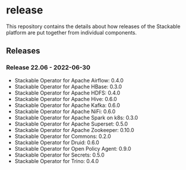 # release
This repository contains the details about how releases of the Stackable platform are put together from individual components.

## Releases

### Release 22.06 - 2022-06-30

- Stackable Operator for Apache Airflow: 0.4.0
- Stackable Operator for Apache HBase: 0.3.0
- Stackable Operator for Apache HDFS: 0.4.0
- Stackable Operator for Apache Hive: 0.6.0
- Stackable Operator for Apache Kafka: 0.6.0
- Stackable Operator for Apache NiFi: 0.6.0
- Stackable Operator for Apache Spark on k8s: 0.3.0
- Stackable Operator for Apache Superset: 0.5.0
- Stackable Operator for Apache Zookeeper: 0.10.0
- Stackable Operator for Commons: 0.2.0
- Stackable Operator for Druid: 0.6.0
- Stackable Operator for Open Policy Agent: 0.9.0
- Stackable Operator for Secrets: 0.5.0
- Stackable Operator for Trino: 0.4.0

